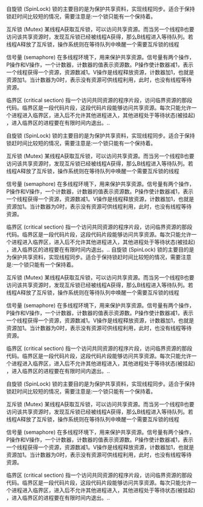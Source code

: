 自旋锁 (SpinLock)
锁的主要目的是为保护共享资料，实现线程同步。适合于保持锁赶时间比较短的情况，需要注意是:一个锁只能有一个保持着。

互斥锁 (Mutex)
某线程A获取互斥锁，可以访问共享资源。而当另一个线程B也要访问该共享资源时，发现互斥锁已经被线程A获得，那么B线程进入等待队列。若线程A释放了互斥锁，操作系统则在等待队列中唤醒一个需要互斥锁的线程

信号量 (semaphore)
在多线程环境下，用来保护共享资源。信号量有两个操作，P操作和V操作，一个计数器，计数器的值表示资源数。P操作使计数器减1，表示一个线程获得一个资源，资源数减1。V操作是线程释放资源，计数器加1，也就是资源加1。当计数器为0时，表示没有资源可供线程利用，此时，也没有线程等待资源。


临界区 (critical section)
指一个访问共同资源的程序片段，访问临界资源的那段代码。临界区是一段代码片段，这段代码片段能够访问共享资源。每次只能允许一个进程进入临界区，进入后不允许其他进程进入，其他进程处于等待状态(被挂起) ，进入临界区的进程要在有限时间内退出。..

自旋锁 (SpinLock)
锁的主要目的是为保护共享资料，实现线程同步。适合于保持锁赶时间比较短的情况，需要注意是:一个锁只能有一个保持着。

互斥锁 (Mutex)
某线程A获取互斥锁，可以访问共享资源。而当另一个线程B也要访问该共享资源时，发现互斥锁已经被线程A获得，那么B线程进入等待队列。若线程A释放了互斥锁，操作系统则在等待队列中唤醒一个需要互斥锁的线程

信号量 (semaphore)
在多线程环境下，用来保护共享资源。信号量有两个操作，P操作和V操作，一个计数器，计数器的值表示资源数。P操作使计数器减1，表示一个线程获得一个资源，资源数减1。V操作是线程释放资源，计数器加1，也就是资源加1。当计数器为0时，表示没有资源可供线程利用，此时，也没有线程等待资源。


临界区 (critical section)
指一个访问共同资源的程序片段，访问临界资源的那段代码。临界区是一段代码片段，这段代码片段能够访问共享资源。每次只能允许一个进程进入临界区，进入后不允许其他进程进入，其他进程处于等待状态(被挂起) ，进入临界区的进程要在有限时间内退出。..
自旋锁 (SpinLock)
锁的主要目的是为保护共享资料，实现线程同步。适合于保持锁赶时间比较短的情况，需要注意是:一个锁只能有一个保持着。

互斥锁 (Mutex)
某线程A获取互斥锁，可以访问共享资源。而当另一个线程B也要访问该共享资源时，发现互斥锁已经被线程A获得，那么B线程进入等待队列。若线程A释放了互斥锁，操作系统则在等待队列中唤醒一个需要互斥锁的线程

信号量 (semaphore)
在多线程环境下，用来保护共享资源。信号量有两个操作，P操作和V操作，一个计数器，计数器的值表示资源数。P操作使计数器减1，表示一个线程获得一个资源，资源数减1。V操作是线程释放资源，计数器加1，也就是资源加1。当计数器为0时，表示没有资源可供线程利用，此时，也没有线程等待资源。


临界区 (critical section)
指一个访问共同资源的程序片段，访问临界资源的那段代码。临界区是一段代码片段，这段代码片段能够访问共享资源。每次只能允许一个进程进入临界区，进入后不允许其他进程进入，其他进程处于等待状态(被挂起) ，进入临界区的进程要在有限时间内退出。..

自旋锁 (SpinLock)
锁的主要目的是为保护共享资料，实现线程同步。适合于保持锁赶时间比较短的情况，需要注意是:一个锁只能有一个保持着。

互斥锁 (Mutex)
某线程A获取互斥锁，可以访问共享资源。而当另一个线程B也要访问该共享资源时，发现互斥锁已经被线程A获得，那么B线程进入等待队列。若线程A释放了互斥锁，操作系统则在等待队列中唤醒一个需要互斥锁的线程

信号量 (semaphore)
在多线程环境下，用来保护共享资源。信号量有两个操作，P操作和V操作，一个计数器，计数器的值表示资源数。P操作使计数器减1，表示一个线程获得一个资源，资源数减1。V操作是线程释放资源，计数器加1，也就是资源加1。当计数器为0时，表示没有资源可供线程利用，此时，也没有线程等待资源。


临界区 (critical section)
指一个访问共同资源的程序片段，访问临界资源的那段代码。临界区是一段代码片段，这段代码片段能够访问共享资源。每次只能允许一个进程进入临界区，进入后不允许其他进程进入，其他进程处于等待状态(被挂起) ，进入临界区的进程要在有限时间内退出。..


